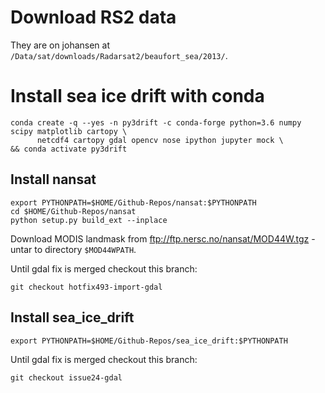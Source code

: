 # Download RS2 data
They are on johansen at `/Data/sat/downloads/Radarsat2/beaufort_sea/2013/`.

# Install sea ice drift with conda
```
conda create -q --yes -n py3drift -c conda-forge python=3.6 numpy scipy matplotlib cartopy \
      netcdf4 cartopy gdal opencv nose ipython jupyter mock \
&& conda activate py3drift
```

## Install nansat
```
export PYTHONPATH=$HOME/Github-Repos/nansat:$PYTHONPATH
cd $HOME/Github-Repos/nansat
python setup.py build_ext --inplace
```
Download MODIS landmask from ftp://ftp.nersc.no/nansat/MOD44W.tgz - untar to directory `$MOD44WPATH`.

Until gdal fix is merged checkout this branch:
```
git checkout hotfix493-import-gdal
```

## Install sea_ice_drift
```
export PYTHONPATH=$HOME/Github-Repos/sea_ice_drift:$PYTHONPATH
```
Until gdal fix is merged checkout this branch:
```
git checkout issue24-gdal
```
